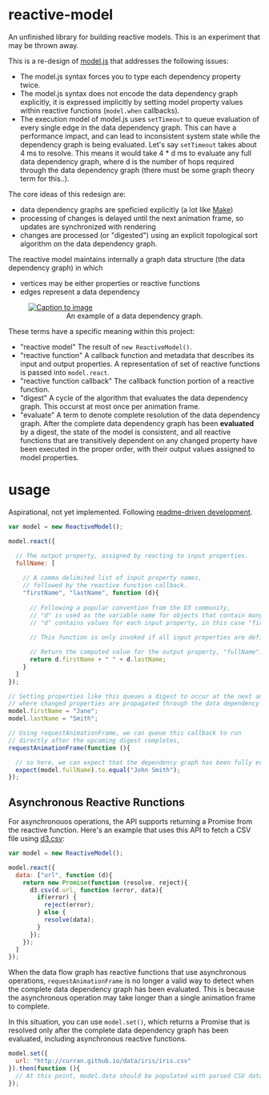 # reactive-model

An unfinished library for building reactive models. This is an experiment that may be thrown away.

This is a re-design of [model.js](https://github.com/curran/model) that addresses the following issues:

 * The model.js syntax forces you to type each dependency property twice.
 * The model.js syntax does not encode the data dependency graph explicitly, it is expressed implicitly by setting model property values within reactive functions (`model.when` callbacks).
 * The execution model of model.js uses `setTimeout` to queue evaluation of every single edge in the data dependency graph. This can have a performance impact, and can lead to inconsistent system state while the dependency graph is being evaluated. Let's say `setTimeout` takes about 4 ms to resolve. This means it would take 4 * d ms to evaluate any full data dependency graph, where d is the number of hops required through the data dependency graph (there must be some graph theory term for this..).

The core ideas of this redesign are:

 * data dependency graphs are speficied explicitly (a lot like [Make](http://en.wikipedia.org/wiki/Make_%28software%29))
 * processing of changes is delayed until the next animation frame, so updates are synchronized with rendering
 * changes are processed (or "digested") using an explicit topological sort algorithm on the data dependency graph.

The reactive model maintains internally a graph data structure (the data dependency graph) in which

 * vertices may be either properties or reactive functions
 * edges represent a data dependency
<figure>
  <a href="http://bl.ocks.org/curran/5905182da50a4667dc00">
   <img src="http://curran.github.io/images/reactive-model/firstLastFlow.png" alt="Caption to image">
  </a>
  <figcaption style="text-align: center;">
    An example of a data dependency graph.
  </figcaption>
</figure>

These terms have a specific meaning within this project:

 * "reactive model" The result of `new ReactiveModel()`.
 * "reactive function" A callback function and metadata that describes its input and output properties. A representation of set of reactive functions is passed into `model.react`.
 * "reactive function callback" The callback function portion of a reactive function.
 * "digest" A cycle of the algorithm that evaluates the data dependency graph. This occurst at most once per animation frame.
 * "evaluate" A term to denote complete resolution of the data dependency graph. After the complete data dependency graph has been **evaluated** by a digest, the state of the model is consistent, and all reactive functions that are transitively dependent on any changed property have been executed in the proper order, with their output values assigned to model properties.

# usage
Aspirational, not yet implemented. Following [readme-driven development](http://tom.preston-werner.com/2010/08/23/readme-driven-development.html).

```javascript
var model = new ReactiveModel();

model.react({

  // The output property, assigned by reacting to input properties.
  fullName: [
  
    // A comma delimited list of input property names,
    // followed by the reactive function callback.
    "firstName", "lastName", function (d){
    
      // Following a popular convention from the D3 community,
      // "d" is used as the variable name for objects that contain many properties.
      // "d" contains values for each input property, in this case "firstName" and "lastName".
      
      // This function is only invoked if all input properties are defined.

      // Return the computed value for the output property, "fullName".
      return d.firstName + " " + d.lastName;
    }
  ]
});

// Setting properties like this queues a digest to occur at the next animation frame,
// where changed properties are propagated through the data dependency graph.
model.firstName = "Jane";
model.lastName = "Smith";

// Using requestAnimationFrame, we can queue this callback to run
// directly after the upcoming digest completes,
requestAnimationFrame(function (){

  // so here, we can expect that the dependency graph has been fully evaluated.
  expect(model.fullName).to.equal("John Smith");
});
```

## Asynchronous Reactive Runctions

For asynchronouos operations, the API supports returning a Promise from the reactive function. Here's an example that uses this API to fetch a CSV file using [d3.csv](https://github.com/mbostock/d3/wiki/CSV):

```javascript
var model = new ReactiveModel();

model.react({
  data: ["url", function (d){
    return new Promise(function (resolve, reject){
      d3.csv(d.url, function (error, data){
        if(error) {
          reject(error);
        } else {
          resolve(data);
        }
      });
    });
  ]
});
```

When the data flow graph has reactive functions that use asynchronous operations, `requestAnimationFrame` is no longer a valid way to detect when the complete data dependency graph has been evaluated. This is because the asynchronous operation may take longer than a single animation frame to complete.

In this situation, you can use `model.set()`, which returns a Promise that is resolved only after the complete data dependency graph has been evaluated, including asynchronous reactive functions.

```javascript
model.set({
  url: "http://curran.github.io/data/iris/iris.csv"
}).then(function (){
  // At this point, model.data should be populated with parsed CSV data.
});
```
